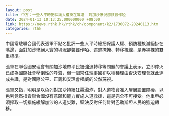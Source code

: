 ```yaml
---
layout: post
title: 中方：一些人平時把保護人權掛在嘴邊　對加沙慘況卻裝聾作啞
date: 2024-01-13 10:13:25.000000000 +08:00
link: https://news.rthk.hk/rthk/ch/component/k2/1736072-20240113.htm
categories: rthk
---
```


中國常駐聯合國代表張軍不點名批評一些人平時總把保護人權、預防種族滅絕掛在嘴邊，面對加沙慘絕人寰的境況卻裝聾作啞、遮遮掩掩、轉移視線，是赤裸裸的雙重標準。

張軍在聯合國安理會有關加沙地帶平民被強迫轉移等問題的會議上表示，立即停火已成為國際社會壓倒性的呼聲，但一個常任理事國卻以種種理由否決安理會就此達成共識，是對國際公平、正義和安理會權威的公然蔑視。

張軍又指，明明是以色列對加沙持續狂轟濫炸，對人道物資准入層層設置障礙，以色列竟然指責聯合國沒有意願和能力實施人道救援，這是完全不可接受。他重申必須採取一切措施緩解加沙的人道災難，堅決反對任何針對巴勒斯坦人民的強迫轉移。
